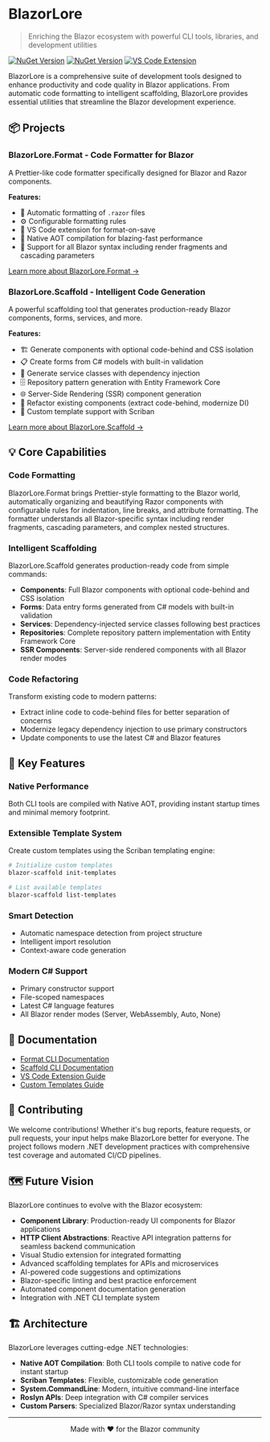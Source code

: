 # BlazorLore

> Enriching the Blazor ecosystem with powerful CLI tools, libraries, and development utilities

[![NuGet Version](https://img.shields.io/nuget/v/BlazorLore.Format.Cli?label=blazorfmt)](https://www.nuget.org/packages/BlazorLore.Format.Cli/)
[![NuGet Version](https://img.shields.io/nuget/v/BlazorLore.Scaffold.Cli?label=blazor-scaffold)](https://www.nuget.org/packages/BlazorLore.Scaffold.Cli/)
[![VS Code Extension](https://img.shields.io/visual-studio-marketplace/v/blazor-formatter?label=vscode-extension)](https://marketplace.visualstudio.com/items?itemName=blazor-formatter)

BlazorLore is a comprehensive suite of development tools designed to enhance productivity and code quality in Blazor applications. From automatic code formatting to intelligent scaffolding, BlazorLore provides essential utilities that streamline the Blazor development experience.

## 📦 Projects

### BlazorLore.Format - Code Formatter for Blazor

A Prettier-like code formatter specifically designed for Blazor and Razor components.

**Features:**
- 🎨 Automatic formatting of `.razor` files
- ⚙️ Configurable formatting rules
- 🔧 VS Code extension for format-on-save
- 🚀 Native AOT compilation for blazing-fast performance
- 📝 Support for all Blazor syntax including render fragments and cascading parameters

[Learn more about BlazorLore.Format →](./BlazorLore.Format/BlazorLore.Format.Cli/README.md)

### BlazorLore.Scaffold - Intelligent Code Generation

A powerful scaffolding tool that generates production-ready Blazor components, forms, services, and more.

**Features:**
- 🏗️ Generate components with optional code-behind and CSS isolation
- 📋 Create forms from C# models with built-in validation
- 🔌 Generate service classes with dependency injection
- 🗄️ Repository pattern generation with Entity Framework Core
- 🌐 Server-Side Rendering (SSR) component generation
- 🔄 Refactor existing components (extract code-behind, modernize DI)
- 🎯 Custom template support with Scriban

[Learn more about BlazorLore.Scaffold →](./BlazorLore.Scaffold/BlazorLore.Scaffold.Cli/README.md)

## 💡 Core Capabilities

### Code Formatting
BlazorLore.Format brings Prettier-style formatting to the Blazor world, automatically organizing and beautifying Razor components with configurable rules for indentation, line breaks, and attribute formatting. The formatter understands all Blazor-specific syntax including render fragments, cascading parameters, and complex nested structures.

### Intelligent Scaffolding
BlazorLore.Scaffold generates production-ready code from simple commands:
- **Components**: Full Blazor components with optional code-behind and CSS isolation
- **Forms**: Data entry forms generated from C# models with built-in validation
- **Services**: Dependency-injected service classes following best practices
- **Repositories**: Complete repository pattern implementation with Entity Framework Core
- **SSR Components**: Server-side rendered components with all Blazor render modes

### Code Refactoring
Transform existing code to modern patterns:
- Extract inline code to code-behind files for better separation of concerns
- Modernize legacy dependency injection to use primary constructors
- Update components to use the latest C# and Blazor features

## 🎯 Key Features

### Native Performance
Both CLI tools are compiled with Native AOT, providing instant startup times and minimal memory footprint.

### Extensible Template System
Create custom templates using the Scriban templating engine:

```bash
# Initialize custom templates
blazor-scaffold init-templates

# List available templates
blazor-scaffold list-templates
```

### Smart Detection
- Automatic namespace detection from project structure
- Intelligent import resolution
- Context-aware code generation

### Modern C# Support
- Primary constructor support
- File-scoped namespaces
- Latest C# language features
- All Blazor render modes (Server, WebAssembly, Auto, None)

## 📖 Documentation

- [Format CLI Documentation](./BlazorLore.Format/BlazorLore.Format.Cli/README.md)
- [Scaffold CLI Documentation](./BlazorLore.Scaffold/BlazorLore.Scaffold.Cli/README.md)
- [VS Code Extension Guide](./BlazorLore.Format/BlazorLore.Format.VSCode/README.md)
- [Custom Templates Guide](./BlazorLore.Scaffold/example-templates/README.md)

## 🤝 Contributing

We welcome contributions! Whether it's bug reports, feature requests, or pull requests, your input helps make BlazorLore better for everyone. The project follows modern .NET development practices with comprehensive test coverage and automated CI/CD pipelines.

## 🗺️ Future Vision

BlazorLore continues to evolve with the Blazor ecosystem:
- **Component Library**: Production-ready UI components for Blazor applications
- **HTTP Client Abstractions**: Reactive API integration patterns for seamless backend communication
- Visual Studio extension for integrated formatting
- Advanced scaffolding templates for APIs and microservices
- AI-powered code suggestions and optimizations
- Blazor-specific linting and best practice enforcement
- Automated component documentation generation
- Integration with .NET CLI template system

## 🏗️ Architecture

BlazorLore leverages cutting-edge .NET technologies:
- **Native AOT Compilation**: Both CLI tools compile to native code for instant startup
- **Scriban Templates**: Flexible, customizable code generation
- **System.CommandLine**: Modern, intuitive command-line interface
- **Roslyn APIs**: Deep integration with C# compiler services
- **Custom Parsers**: Specialized Blazor/Razor syntax understanding

---

<p align="center">
  Made with ❤️ for the Blazor community
</p>